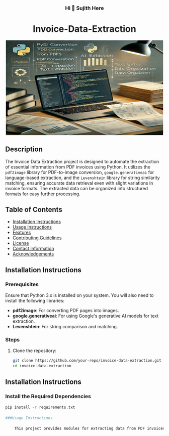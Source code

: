 <div align="center">
    <h3 style="text-align: center;">Hi 👋 Sujith Here</h3>
    <h1 style="text-align: center;">Invoice-Data-Extraction</h1>
</div>
<div align="center">
    <img src="research/1" alt="Alt Text" width="500" height="300"/>
</div>



## Description
The Invoice Data Extraction project is designed to automate the extraction of essential information from PDF invoices using Python. It utilizes the `pdf2image` library for PDF-to-image conversion, `google.generativeai` for language-based extraction, and the `Levenshtein` library for string similarity matching, ensuring accurate data retrieval even with slight variations in invoice formats. The extracted data can be organized into structured formats for easy further processing.

## Table of Contents
- [Installation Instructions](#installation-instructions)
- [Usage Instructions](#usage-instructions)
- [Features](#features)
- [Contributing Guidelines](#contributing-guidelines)
- [License](#license)
- [Contact Information](#contact-information)
- [Acknowledgements](#acknowledgements)

## Installation Instructions

### Prerequisites
Ensure that Python 3.x is installed on your system. You will also need to install the following libraries:

- **pdf2image**: For converting PDF pages into images.
- **google.generativeai**: For using Google's generative AI models for text extraction.
- **Levenshtein**: For string comparison and matching.

### Steps
1. Clone the repository:

   ```bash
   git clone https://github.com/your-repo/invoice-data-extraction.git
   cd invoice-data-extraction
## Installation Instructions

### Install the Required Dependencies
```bash
pip install -r requirements.txt 

###Usage Instructions

    This project provides modules for extracting data from PDF invoices, supporting both single and multiple file extraction. Below are     instructions on how to utilize the main components of the project.

